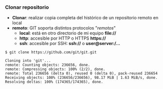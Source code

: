 ### Clonar repositorio

* **Clonar**: realizar copia completa del histórico de un repositorio remoto en local
 * **remoto**: GIT soporta distintos protocolos "*remotos*"
   * **local**: está en otro directorio de mi equipo **file://**
   * **http**: accesible por HTTP o HTTPS **https://**
   * **ssh**: accesible por SSH: **ssh://** o **user@server:/...**

```shell
$ git clone https://github.com/git/git.git

Cloning into 'git'...
remote: Counting objects: 236656, done.
remote: Compressing objects: 100% (2/2), done.
remote: Total 236656 (delta 0), reused 0 (delta 0), pack-reused 236654
Receiving objects: 100% (236656/236656), 98.17 MiB | 1.63 MiB/s, done.
Resolving deltas: 100% (174365/174365), done.
```

